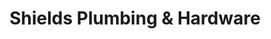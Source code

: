 ---
title: "Shields Plumbing & Hardware"
url: /port-washington/shields-plumbing-and-hardware/
shop: hardware
---